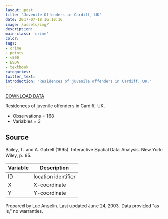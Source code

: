 ```yaml
---
layout: post
title: "Juvenile Offenders in Cardiff, UK"
date: 2017-07-18 16:10:16
image: /assets/img/
description:
main-class: 'crime'
color:
tags:
- crime
- points
- <500
- ESDA
- textbook
categories:
twitter_text:
introduction: "Residences of juvenile offenders in Cardiff, UK."
---
```

<script>
$('#map').hide();
</script>

[DOWNLOAD DATA](../data/juvenile.zip)


Residences of juvenile offenders in Cardiff, UK.

* Observations = 168
* Variables = 3

**Source**
----------

Bailey, T. and A. Gatrell (1995). Interactive Spatial Data Analysis. New York: Wiley, p. 95.


|**Variable**|**Description**|
|---|---|
|ID|location identifier|
|X|X-coordinate|
|Y|Y-coordinate|

Prepared by Luc Anselin. Last updated June 24, 2003. Data provided "as is," no warranties.
